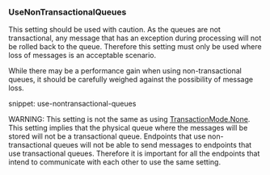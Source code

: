 
### UseNonTransactionalQueues

This setting should be used with caution. As the queues are not transactional, any message that has an exception during processing will not be rolled back to the queue. Therefore this setting must only be used where loss of messages is an acceptable scenario. 

While there may be a performance gain when using non-transactional queues, it should be carefully weighed against  the possibility of message loss. 

snippet: use-nontransactional-queues

WARNING: This setting is not the same as using [TransactionMode.None](/transports/transactions.md#transactions-unreliable-transactions-disabled). This setting implies that the physical queue where the messages will be stored will not be a transactional queue. Endpoints that use non-transactional queues will not be able to send messages to endpoints that use transactional queues. Therefore it is important for all the endpoints that intend to communicate with each other to use the same setting.
 


